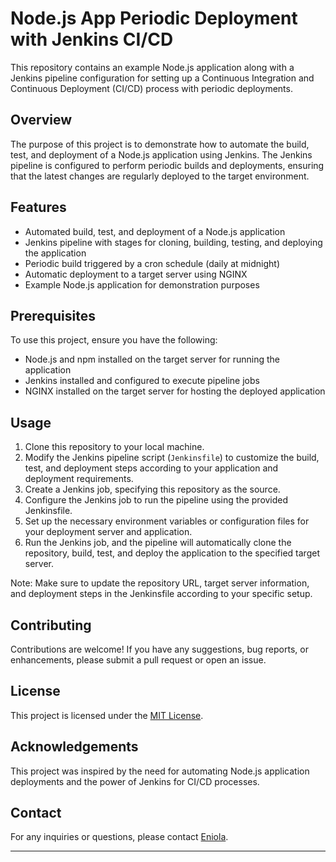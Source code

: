 # Node.js App Periodic Deployment with Jenkins CI/CD

This repository contains an example Node.js application along with a Jenkins pipeline configuration for setting up a Continuous Integration and Continuous Deployment (CI/CD) process with periodic deployments.

## Overview

The purpose of this project is to demonstrate how to automate the build, test, and deployment of a Node.js application using Jenkins. The Jenkins pipeline is configured to perform periodic builds and deployments, ensuring that the latest changes are regularly deployed to the target environment.

## Features

- Automated build, test, and deployment of a Node.js application
- Jenkins pipeline with stages for cloning, building, testing, and deploying the application
- Periodic build triggered by a cron schedule (daily at midnight)
- Automatic deployment to a target server using NGINX
- Example Node.js application for demonstration purposes

## Prerequisites

To use this project, ensure you have the following:

- Node.js and npm installed on the target server for running the application
- Jenkins installed and configured to execute pipeline jobs
- NGINX installed on the target server for hosting the deployed application

## Usage

1. Clone this repository to your local machine.
2. Modify the Jenkins pipeline script (`Jenkinsfile`) to customize the build, test, and deployment steps according to your application and deployment requirements.
3. Create a Jenkins job, specifying this repository as the source.
4. Configure the Jenkins job to run the pipeline using the provided Jenkinsfile.
5. Set up the necessary environment variables or configuration files for your deployment server and application.
6. Run the Jenkins job, and the pipeline will automatically clone the repository, build, test, and deploy the application to the specified target server.

Note: Make sure to update the repository URL, target server information, and deployment steps in the Jenkinsfile according to your specific setup.

## Contributing

Contributions are welcome! If you have any suggestions, bug reports, or enhancements, please submit a pull request or open an issue.

## License

This project is licensed under the [MIT License](LICENSE).

## Acknowledgements

This project was inspired by the need for automating Node.js application deployments and the power of Jenkins for CI/CD processes.

## Contact

For any inquiries or questions, please contact [Eniola](https://github.com/eniolastyle).

---
